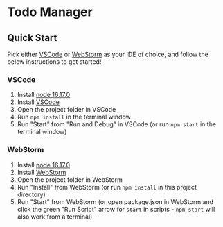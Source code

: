 # Todo Manager

## Quick Start

Pick either [VSCode](https://code.visualstudio.com/) or [WebStorm](https://www.jetbrains.com/webstorm/) as your IDE of choice, and follow the below instructions to get started!

### VSCode

1. Install [node 16.17.0](https://nodejs.org/dist/v16.17.0/)
2. Install [VSCode](https://code.visualstudio.com/)
3. Open the project folder in VSCode
4. Run `npm install` in the terminal window
5. Run "Start" from "Run and Debug" in VSCode (or run `npm start` in the terminal window)

### WebStorm

1. Install [node 16.17.0](https://nodejs.org/dist/v16.17.0/)
2. Install [WebStorm](https://www.jetbrains.com/webstorm/)
3. Open the project folder in WebStorm 
4. Run "Install" from WebStorm (or run `npm install` in this project directory)
5. Run "Start" from WebStorm (or open package.json in WebStorm and click the green "Run Script" arrow for `start` in scripts - `npm start` will also work from a terminal)
